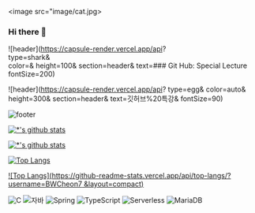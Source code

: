 <image src="image/cat.jpg>


### Hi there 👋

<!--
**BWCheon7/BWCheon7** is a ✨ _special_ ✨ repository because its `README.md` (this file) appears on your GitHub profile.

Here are some ideas to get you started:

- 🔭 I’m currently working on ...
- 🌱 I’m currently learning ...
- 👯 I’m looking to collaborate on ...
- 🤔 I’m looking for help with ...
- 💬 Ask me about ...
- 📫 How to reach me: ...
- 😄 Pronouns: ...
- ⚡ Fun fact: ...
-->
            
![header](https://capsule-render.vercel.app/api?            
type=shark&            
color=&
height=100&
section=header&
text=### Git Hub: Special Lecture
fontSize=200)
            
![header](https://capsule-render.vercel.app/api?
type=egg&
color=auto&
height=300&
section=header&
text=깃허브%20특강&
fontSize=90)
            
![footer](https://capsule-render.vercel.app/api?section=footer)  
            
[![*'s github stats](https://github-readme-stats.vercel.app/api?username=BWCheon7)](https://github.com/BWCheon7)
            
[![*'s github stats](https://github-readme-stats.vercel.app/api?username=BWCheon7&show_icons=true&theme=radical)](https://github.com/BWCheon7)
            
[![Top Langs](https://github-readme-stats.vercel.app/api/top-langs/?username=BWCheon7)](https://github.com/BWCheon7/github-readme-stats)

[![Top Langs](https://github-readme-stats.vercel.app/api/top-langs/?username=BWCheon7 &layout=compact)](https://github.com/BWCheon7/github-readme-stats)
            
![C](https://img.shields.io/badge/-C-123456?style=flat-square&logo=C&logoColor=black)
![자바](https://img.shields.io/badge/-자바-007396?style=flat&logo=Java&logoColor=ffffff)
![Spring](https://img.shields.io/badge/-Spring-6DB33F?style=for-the-badge&logo=Spring&logoColor=white)
![TypeScript](https://img.shields.io/badge/-TypeScript-3178C6?style=flat-square&logo=TypeScript&logoColor=white)
![Serverless](https://img.shields.io/badge/-Serverless-FD5750?style=flat-square&logo=Serverless&logoColor=magenta)
![MariaDB](https://img.shields.io/badge/-MariaDB-1F305F?style=flat-square&logo=mariadb&logoColor=white)

